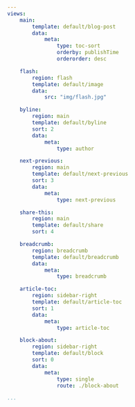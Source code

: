```yaml
---
views:
    main:
        template: default/blog-post
        data:
            meta:
                type: toc-sort
                orderby: publishTime
                orderorder: desc

    flash:
        region: flash
        template: default/image
        data:
            src: "img/flash.jpg"

    byline:
        region: main
        template: default/byline
        sort: 2
        data:
            meta:
                type: author

    next-previous:
        region: main
        template: default/next-previous
        sort: 3
        data:
            meta:
                type: next-previous

    share-this:
        region: main
        template: default/share
        sort: 4

    breadcrumb:
        region: breadcrumb
        template: default/breadcrumb
        data:
            meta:
                type: breadcrumb

    article-toc:
        region: sidebar-right
        template: default/article-toc
        sort: 1
        data:
            meta:
                type: article-toc

    block-about:
        region: sidebar-right
        template: default/block
        sort: 0
        data:
            meta:
                type: single
                route: ./block-about

...
```

